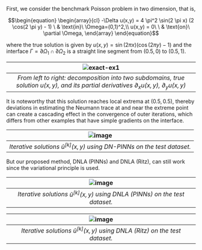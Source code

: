 First, we consider the benchmark Poisson problem in two dimension, that is,
```math
\begin{equation}
\begin{array}{cl}
-\Delta u(x,y)  = 4 \pi^2 \sin(2 \pi x)  (2 \cos(2 \pi y) - 1)  \ & \text{in}\ \Omega=(0,1)^2,\\
u(x,y) = 0\ \ & \text{on}\ \partial \Omega,
\end{array}
\end{equation}
```
where the true solution is given by $u(x,y) = \sin(2\pi x)(\cos(2\pi y)-1)$ and the interface $\Gamma=\partial\Omega_1\cap\partial\Omega_2$ is a straight line segment from $(0.5,0)$ to $(0.5,1)$. 

| ![exact-ex1](https://github.com/AI4SC-TJU/DDLM/assets/93070782/ab5798e2-7179-4f23-9021-df8243e31bcb)|
|:--------------------------------------------------------------:|
| *From left to right: decomposition into two subdomains, true solution $u(x,y)$, and its partial derivatives $\partial_x u(x,y)$, $\partial_y u(x,y)$* |



It is noteworthy that this solution reaches local extrema at $(0.5,0.5)$, thereby deviations in estimating the Neumann trace at and near the extreme point can create a cascading effect in the convergence of outer iterations, which differs from other examples that have simple gradients on the interface.


|![image](https://github.com/AI4SC-TJU/DDLM/assets/93070782/30e96eff-5e05-4261-8798-b7adc02995e3)|
|:--------------------------------------------------------------:|
| *Iterative solutions $\hat{u}^{[k]}(x,y)$ using DN-PINNs on the test dataset.* |


But our proposed method, DNLA (PINNs) and DNLA (Ritz), can still work since the variational principle is used.


|![image](https://github.com/AI4SC-TJU/DDLM/assets/93070782/a0295d1a-0c66-495a-9965-e6944aefe41e)|
|:--------------------------------------------------------------:|
| *Iterative solutions $\hat{u}^{[k]}(x,y)$ using DNLA (PINNs) on the test dataset.* |

|![image](https://github.com/AI4SC-TJU/DDLM/assets/93070782/e1767d6e-121d-4b6a-b9c9-2e0640bb7f75)|
|:--------------------------------------------------------------:|
| *Iterative solutions $\hat{u}^{[k]}(x,y)$ using DNLA (Ritz) on the test dataset.* |


